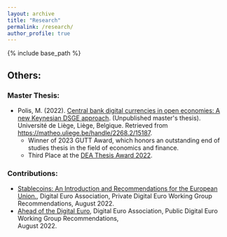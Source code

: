 ```yaml
---
layout: archive
title: "Research"
permalink: /research/
author_profile: true
---
```


{% include base_path %}

## Others:

 ### Master Thesis:
   
- Polis, M. (2022). [Central bank digital currencies in open economies: A new Keynesian DSGE approach](https://matheo.uliege.be/bitstream/2268.2/15187/4/Central_Bank_Digital_Currencies_in_Open_Economies__A_NK_DSGE_approach.pdf).    (Unpublished master's thesis). Université de Liège, Liège, Belgique. Retrieved from https://matheo.uliege.be/handle/2268.2/15187.
    * Winner of 2023 GUTT Award, which  honors an outstanding end of studies thesis in the field of economics and finance.
    * Third Place at the [DEA Thesis Award 2022](https://blog.digital-euro-association.de/dea-thesis-awards-2023-recap).
    
### Contributions:
   
 - [Stablecoins: An Introduction and Recommendations for the European Union.](https://7869715.fs1.hubspotusercontent-na1.net/hubfs/7869715/Private%20Working%20Group%20paper.pdf), Digital Euro Association, Private Digital Euro       Working Group Recommendations, August 2022. 
 -  [Ahead of the Digital Euro](https://7869715.fs1.hubspotusercontent-na1.net/hubfs/7869715/New%20-%20Public%20DEA%20Working%20Group%20Paper.pdf), Digital Euro Association, Public Digital Euro Working Group Recommendations,    
 August 2022. 
     
  


